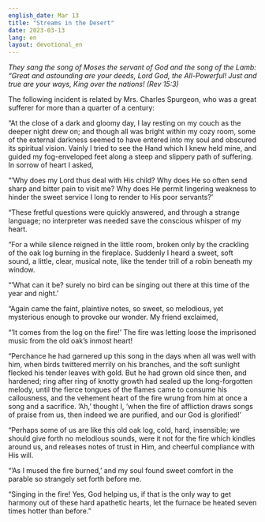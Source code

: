 ```yaml
---
english_date: Mar 13
title: "Streams in the Desert"
date: 2023-03-13
lang: en
layout: devotional_en
---
```





<p><em>They sang the song of Moses the servant of God and the song of the Lamb: “Great and astounding are your deeds, Lord God, the All-Powerful! Just and true are your ways, King over the nations! (Rev 15:3)</em>

</p>

<p>The following incident is related by Mrs. Charles Spurgeon, who was a great sufferer for more than a quarter of a century:

</p>

<p>“At the close of a dark and gloomy day, I lay resting on my couch as the deeper night drew on; and though all was bright within my cozy room, some of the external darkness seemed to have entered into my soul and obscured its spiritual vision. Vainly I tried to see the Hand which I knew held mine, and guided my fog-enveloped feet along a steep and slippery path of suffering. In sorrow of heart I asked,

</p>

<p>“’Why does my Lord thus deal with His child? Why does He so often send sharp and bitter pain to visit me? Why does He permit lingering weakness to hinder the sweet service I long to render to His poor servants?’

</p>

<p>“These fretful questions were quickly answered, and through a strange language; no interpreter was needed save the conscious whisper of my heart.

</p>

<p>“For a while silence reigned in the little room, broken only by the crackling of the oak log burning in the fireplace. Suddenly I heard a sweet, soft sound, a little, clear, musical note, like the tender trill of a robin beneath my window.

</p>

<p>“’What can it be? surely no bird can be singing out there at this time of the year and night.’

</p>

<p>“Again came the faint, plaintive notes, so sweet, so melodious, yet mysterious enough to provoke our wonder. My friend exclaimed,

</p>

<p>“’It comes from the log on the fire!’ The fire was letting loose the imprisoned music from the old oak’s inmost heart!

</p>

<p>“Perchance he had garnered up this song in the days when all was well with him, when birds twittered merrily on his branches, and the soft sunlight flecked his tender leaves with gold. But he had grown old since then, and hardened; ring after ring of knotty growth had sealed up the long-forgotten melody, until the fierce tongues of the flames came to consume his callousness, and the vehement heart of the fire wrung from him at once a song and a sacrifice. ’Ah,’ thought I, ’when the fire of affliction draws songs of praise from us, then indeed we are purified, and our God is glorified!’

</p>

<p>“Perhaps some of us are like this old oak log, cold, hard, insensible; we should give forth no melodious sounds, were it not for the fire which kindles around us, and releases notes of trust in Him, and cheerful compliance with His will.

</p>

<p>“’As I mused the fire burned,’ and my soul found sweet comfort in the parable so strangely set forth before me.

</p>

<p>“Singing in the fire! Yes, God helping us, if that is the only way to get harmony out of these hard apathetic hearts, let the furnace be heated seven times hotter than before.”

</p>

<p></p>